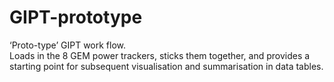 # GIPT-prototype
‘Proto-type’ GIPT work flow.<br />
Loads in the 8 GEM power trackers, sticks them together, and provides a starting point for subsequent visualisation and summarisation in data tables.
